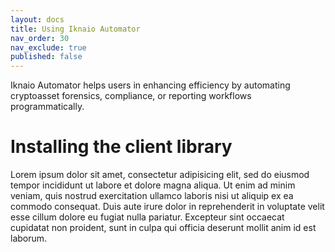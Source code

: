 ```yaml
---
layout: docs
title: Using Iknaio Automator
nav_order: 30
nav_exclude: true
published: false
---
```


Iknaio Automator helps users in enhancing efficiency by automating cryptoasset forensics, compliance, or reporting workflows programmatically.

# Installing the client library

Lorem ipsum dolor sit amet, consectetur adipisicing elit, sed do eiusmod
tempor incididunt ut labore et dolore magna aliqua. Ut enim ad minim veniam,
quis nostrud exercitation ullamco laboris nisi ut aliquip ex ea commodo
consequat. Duis aute irure dolor in reprehenderit in voluptate velit esse
cillum dolore eu fugiat nulla pariatur. Excepteur sint occaecat cupidatat non
proident, sunt in culpa qui officia deserunt mollit anim id est laborum.
